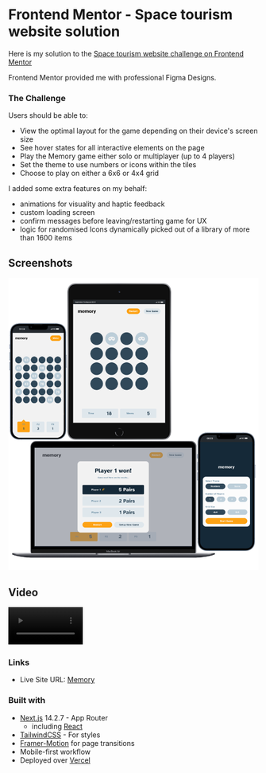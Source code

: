# Frontend Mentor - Space tourism website solution

Here is my solution to the [Space tourism website challenge on Frontend Mentor](https://www.frontendmentor.io/challenges/space-tourism-multipage-website-gRWj1URZ3)

Frontend Mentor provided me with professional Figma Designs.

### The Challenge

Users should be able to:

- View the optimal layout for the game depending on their device's screen size
- See hover states for all interactive elements on the page
- Play the Memory game either solo or multiplayer (up to 4 players)
- Set the theme to use numbers or icons within the tiles
- Choose to play on either a 6x6 or 4x4 grid

I added some extra features on my behalf:

- animations for visuality and haptic feedback
- custom loading screen
- confirm messages before leaving/restarting game for UX
- logic for randomised Icons dynamically picked out of a library of more than 1600 items

## Screenshots

<img src="public/screenshots/collection.png" width="700"/>

## Video

<video src="public/screenshots/video.mp4" controls width="150" height="auto"></video>

### Links

- Live Site URL: [Memory](https://memory-phi-six.vercel.app/)

### Built with

- [Next.js](https://nextjs.org/) 14.2.7 - App Router
  - including [React](https://react.dev/)
- [TailwindCSS](https://tailwindcss.com/) - For styles
- [Framer-Motion](https://www.framer.com/motion/) for page transitions
- Mobile-first workflow
- Deployed over [Vercel](https://vercel.com/)
